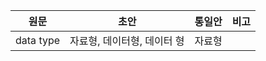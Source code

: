 
원문                | 초안        | 통일안          | 비고 |
 :---------------: | :------: | :-----------|  :-----------|
 data type | 자료형, 데이터형, 데이터 형 | 자료형 |     |

